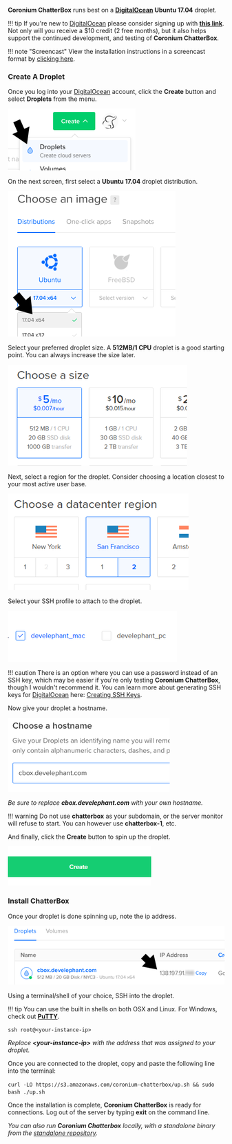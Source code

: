 __Coronium ChatterBox__ runs best on a __[DigitalOcean](https://m.do.co/c/cddeeddbbdb8) Ubuntu 17.04__ droplet.

!!! tip
    If you're new to [DigitalOcean](https://m.do.co/c/cddeeddbbdb8) please consider signing up with __[this link](https://m.do.co/c/cddeeddbbdb8)__. Not only will you receive a $10 credit (2 free months), but it also helps support the continued development, and testing of __Coronium ChatterBox__.


!!! note "Screencast"
    View the installation instructions in a screencast format by [clicking here](https://www.youtube.com/watch?v=YvD-3SSsVT0).


### Create A Droplet

Once you log into your [DigitalOcean](https://m.do.co/c/cddeeddbbdb8) account, click the __Create__ button and select __Droplets__ from the menu.

![step1](../imgs/step01.png)

On the next screen, first select a __Ubuntu 17.04__ droplet distribution.

![step2](../imgs/step02.png) 

Select your preferred droplet size. A __512MB/1 CPU__ droplet is a good starting point. You can always increase the size later.

![step3](../imgs/step03.png)

Next, select a region for the droplet. Consider choosing a location closest to your most active user base.

![step4](../imgs/step04.png)

Select your SSH profile to attach to the droplet.

![step5](../imgs/step05.png)

!!! caution
    There is an option where you can use a password instead of an SSH key, which may be easier if you're only testing __Coronium ChatterBox__, though I wouldn't recommend it. You can learn more about generating SSH keys for [DigitalOcean](https://m.do.co/c/cddeeddbbdb8) here: [Creating SSH Keys](https://www.digitalocean.com/community/tutorials/how-to-use-ssh-keys-with-digitalocean-droplets).

Now give your droplet a hostname.

![step6](../imgs/step06.png)

_Be sure to replace __cbox.develephant.com__ with your own hostname._

!!! warning
    Do not use __chatterbox__ as your subdomain, or the server monitor will refuse to start. You can however use __chatterbox-1__, etc.

And finally, click the __Create__ button to spin up the droplet.

![step7](../imgs/step07.png)

### Install ChatterBox

Once your droplet is done spinning up, note the ip address.

![step8](../imgs/step08.png)

Using a terminal/shell of your choice, SSH into the droplet.

!!! tip
    You can use the built in shells on both OSX and Linux. For Windows, check out __[PuTTY](https://www.chiark.greenend.org.uk/~sgtatham/putty/latest.html)__.

```
ssh root@<your-instance-ip>
```

_Replace __<your-instance-ip\>__ with the address that was assigned to your droplet._

Once you are connected to the droplet, copy and paste the following line into the terminal:

`curl -LO https://s3.amazonaws.com/coronium-chatterbox/up.sh && sudo bash ./up.sh`

Once the installation is complete, __Coronium ChatterBox__ is ready for connections. Log out of the server by typing __exit__ on the command line.

_You can also run __Coronium Chatterbox__ locally, with a standalone binary from the [standalone repository](https://github.com/develephant/coronium-chatterbox-standalone)._